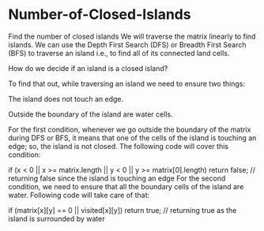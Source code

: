 # Number-of-Closed-Islands
Find the number of closed islands
We will traverse the matrix linearly to find islands. We can use the Depth First Search (DFS) or Breadth First Search (BFS) to traverse an island i.e., to find all of its connected land cells.

How do we decide if an island is a closed island?

To find that out, while traversing an island we need to ensure two things:

The island does not touch an edge.

Outside the boundary of the island are water cells.

For the first condition, whenever we go outside the boundary of the matrix during DFS or BFS, it means that one of the cells of the island is touching an edge; so, the island is not closed. The following code will cover this condition:

if (x < 0 || x >= matrix.length || y < 0 || y >= matrix[0].length)
     return false; // returning false since the island is touching an edge
For the second condition, we need to ensure that all the boundary cells of the island are water. Following code will take care of that:

if (matrix[x][y] == 0 || visited[x][y])
     return true; // returning true as the island is surrounded by water
